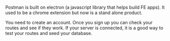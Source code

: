 Postman is built on electron (a javascript library that helps build FE apps). It used to be a chrome extension but now is a stand alone product.

You need to create an account. Once you sign up you can check your routes and see if they work. If your server is connected, it is a good way to test your routes and seed your database.

